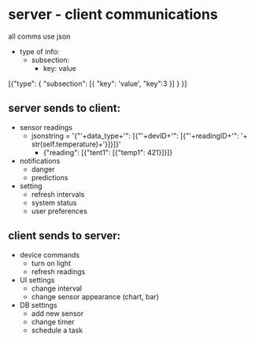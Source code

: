 # server - client communications

all comms use json

- type of info:
  - subsection:
    - key: value


[{"type": {
    "subsection": [{
        "key": 'value', 
        "key":3
        }]
    }
}]


## server sends to client:

- sensor readings
  - jsonstring = '{"'+data_type+'": [{"'+devID+'": [{"'+readingID+'": '+ str(self.temperature)+'}]}]}'
    - {"reading": [{"tent1": [{"temp1": 421}]}]}
- notifications
  - danger
  - predictions
- setting
  - refresh intervals
  - system status
  - user preferences

## client sends to server:

- device commands
  - turn on light
  - refresh readings
- UI settings
  - change interval
  - change sensor appearance (chart, bar)
- DB settings
  - add new sensor
  - change timer
  - schedule a task